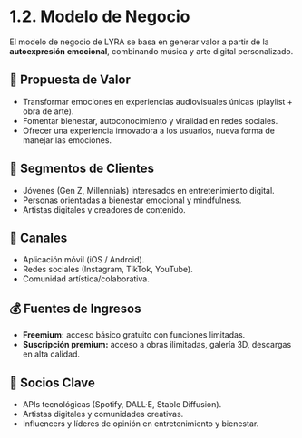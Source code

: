 # 1.2. Modelo de Negocio

El modelo de negocio de LYRA se basa en generar valor a partir de la **autoexpresión emocional**, combinando música y arte digital personalizado.

## 🎯 Propuesta de Valor
- Transformar emociones en experiencias audiovisuales únicas (playlist + obra de arte).
- Fomentar bienestar, autoconocimiento y viralidad en redes sociales.
- Ofrecer una experiencia innovadora a los usuarios, nueva forma de manejar las emociones.

## 👥 Segmentos de Clientes
- Jóvenes (Gen Z, Millennials) interesados en entretenimiento digital.
- Personas orientadas a bienestar emocional y mindfulness.
- Artistas digitales y creadores de contenido.

## 📡 Canales
- Aplicación móvil (iOS / Android).
- Redes sociales (Instagram, TikTok, YouTube).
- Comunidad artística/colaborativa.

## 💰 Fuentes de Ingresos
- **Freemium:** acceso básico gratuito con funciones limitadas.
- **Suscripción premium:** acceso a obras ilimitadas, galería 3D, descargas en alta calidad.

## 🤝 Socios Clave
- APIs tecnológicas (Spotify, DALL·E, Stable Diffusion).
- Artistas digitales y comunidades creativas.
- Influencers y líderes de opinión en entretenimiento y bienestar.